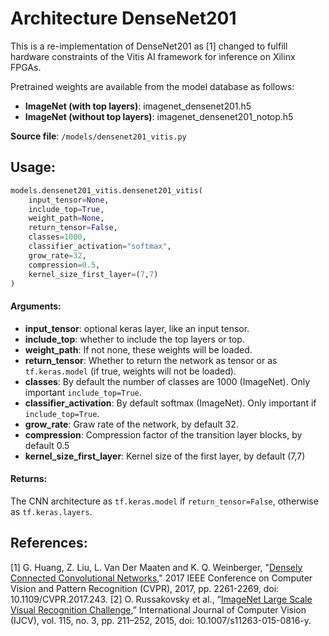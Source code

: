 # Architecture DenseNet201

This is a re-implementation of DenseNet201 as [1] changed to fulfill hardware constraints of the Vitis AI framework for inference on Xilinx FPGAs.

Pretrained weights are available from the model database as follows:

- **ImageNet (with top layers)**: imagenet_densenet201.h5
- **ImageNet (without top layers)**: imagenet_densenet201_notop.h5

**Source file**: `/models/densenet201_vitis.py`

## Usage:

```python
models.densenet201_vitis.densenet201_vitis(
    input_tensor=None, 
    include_top=True, 
    weight_path=None, 
    return_tensor=False, 
    classes=1000, 
    classifier_activation="softmax",
    grow_rate=32, 
    compression=0.5, 
    kernel_size_first_layer=(7,7)
)
```

#### Arguments:
* **input_tensor**: optional keras layer, like an input tensor. 
* **include_top**: whether to include the top layers or top. 
* **weight_path**: If not none, these weights will be loaded. 
* **return_tensor**: Whether to return the network as tensor or as `tf.keras.model` (if true, weights will not be loaded). 
* **classes**: By default the number of classes are 1000 (ImageNet). Only important `include_top=True`. 
* **classifier_activation**: By default softmax (ImageNet). Only important if `include_top=True`.
* **grow_rate**: Graw rate of the network, by default 32. 
* **compression**: Compression factor of the transition layer blocks, by default 0.5 
* **kernel_size_first_layer**: Kernel size of the first layer, by default (7,7)

#### Returns:
The CNN architecture as `tf.keras.model` if `return_tensor=False`, otherwise as `tf.keras.layers`.

## References:
[1] G. Huang, Z. Liu, L. Van Der Maaten and K. Q. Weinberger, "[Densely Connected Convolutional Networks](https://doi.org/10.1109/CVPR.2017.243)," 2017 IEEE Conference on Computer Vision and Pattern Recognition (CVPR), 2017, pp. 2261-2269, doi: 10.1109/CVPR.2017.243.
[2]	O. Russakovsky et al., “[ImageNet Large Scale Visual Recognition Challenge](https://arxiv.org/abs/1409.0575),” International Journal of Computer Vision (IJCV), vol. 115, no. 3, pp. 211–252, 2015, doi: 10.1007/s11263-015-0816-y.
